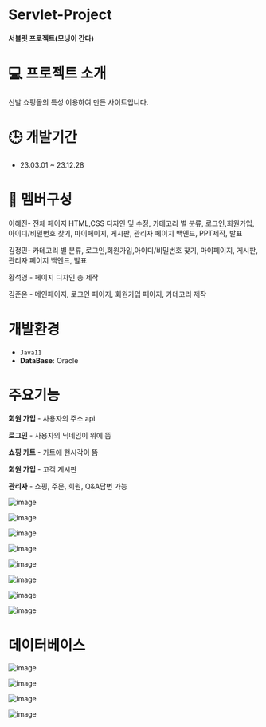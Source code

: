 # Servlet-Project

#### 서블릿 프로젝트(모닝이 간다)

# 💻 프로젝트 소개
신발 쇼핑몰의 특성 이용하여 만든 사이트입니다.

# 🕒 개발기간
* 23.03.01 ~ 23.12.28

# 👥 멤버구성
이혜진- 전체 페이지 HTML,CSS 디자인 및 수정, 카테고리 별 분류, 로그인,회원가입,아이디/비밀번호 찾기, 마이페이지, 게시판, 관리자 페이지 백엔드, PPT제작, 발표

김정민- 카테고리 별 분류, 로그인,회원가입,아이디/비밀번호 찾기, 마이페이지, 게시판, 관리자 페이지 백엔드, 발표

황석영 - 페이지 디자인 총 제작 

김준온 - 메인페이지, 로그인 페이지, 회원가입 페이지, 카테고리 제작

# 개발환경
* `Java11`
* **DataBase**: Oracle

# 주요기능
**회원 가입** - 사용자의 주소 api

**로그인** - 사용자의 닉네임이 위에 뜸

**쇼핑 카트** - 카트에 현시각이 뜸

**회원 가입** - 고객 게시판

**관리자** - 쇼핑, 주문, 회원, Q&A답변 가능

![image](https://github.com/Hyedding/Servlet-project/assets/155518059/75cf1b02-2484-47c1-8379-57ac85563118)

![image](https://github.com/Hyedding/Servlet-project/assets/155518059/db74a64c-5d88-4a19-9ce6-39ece9bbba6b)

![image](https://github.com/Hyedding/Servlet-project/assets/155518059/19c6d975-6978-495e-8bf6-8c5b6d93cb68)

![image](https://github.com/Hyedding/Servlet-project/assets/155518059/93742457-d83c-4d46-9a42-4305def2e9b2)

![image](https://github.com/Hyedding/Servlet-project/assets/155518059/8f0c0d5f-feae-4476-8bd6-030dc9ba48d5)

![image](https://github.com/Hyedding/Servlet-project/assets/155518059/38cf5b6d-4d14-4f8d-89c2-4f1a19d1ed0f)

![image](https://github.com/Hyedding/Servlet-project/assets/155518059/17bec9c9-4d2a-4299-848e-31945cb35608)

![image](https://github.com/Hyedding/Servlet-project/assets/155518059/f4f7add6-a330-47d8-b855-274cdd06fbf2)


# 데이터베이스

![image](https://github.com/Hyedding/Servlet-project/assets/155518059/46f870f8-2ff2-47cc-9da5-ac9492d59ba7)

![image](https://github.com/Hyedding/Servlet-project/assets/155518059/3ed9e206-58ea-4980-911a-48a4c59271a4)

![image](https://github.com/Hyedding/Servlet-project/assets/155518059/84f868b2-c4a4-47ec-8ca1-68742858ab93)

![image](https://github.com/Hyedding/Servlet-project/assets/155518059/d2f871a7-a8e8-4e6c-8453-4224275eba6e)




